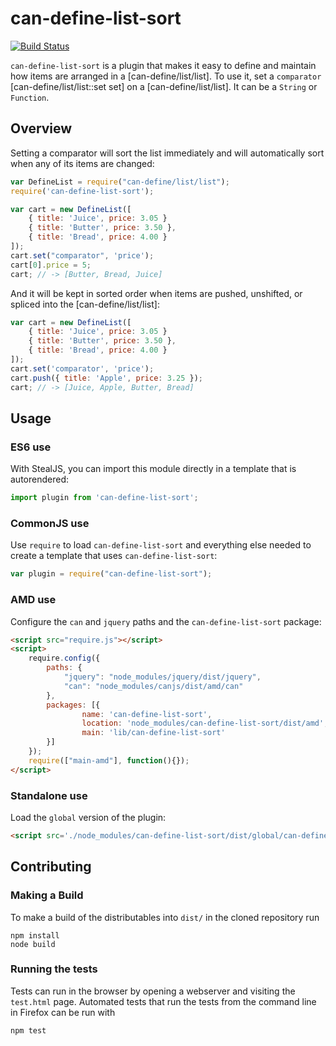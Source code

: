 # can-define-list-sort

[![Build Status](https://travis-ci.org/canjs/can-define-list-sort.png?branch=master)](https://travis-ci.org/canjs/can-define-list-sort)

`can-define-list-sort` is a plugin that makes it easy to define and maintain how items are arranged in a [can-define/list/list]. To use it, 
set a `comparator` [can-define/list/list::set set] on a [can-define/list/list]. It can be a `String` or `Function`.

## Overview

Setting a comparator will sort the list immediately and will automatically sort when 
any of its items are changed:

```js
var DefineList = require("can-define/list/list");
require('can-define-list-sort');

var cart = new DefineList([
	{ title: 'Juice', price: 3.05 }
	{ title: 'Butter', price: 3.50 },
	{ title: 'Bread', price: 4.00 }
]);
cart.set("comparator", 'price');
cart[0].price = 5;
cart; // -> [Butter, Bread, Juice]
```

And it will be kept in sorted order when items are pushed, unshifted, or spliced into the [can-define/list/list]:

```js
var cart = new DefineList([
	{ title: 'Juice', price: 3.05 }
	{ title: 'Butter', price: 3.50 },
	{ title: 'Bread', price: 4.00 }
]);
cart.set('comparator', 'price');
cart.push({ title: 'Apple', price: 3.25 });
cart; // -> [Juice, Apple, Butter, Bread]
```

## Usage

### ES6 use

With StealJS, you can import this module directly in a template that is autorendered:

```js
import plugin from 'can-define-list-sort';
```

### CommonJS use

Use `require` to load `can-define-list-sort` and everything else needed to create a template that uses `can-define-list-sort`:

```js
var plugin = require("can-define-list-sort");
```

### AMD use

Configure the `can` and `jquery` paths and the `can-define-list-sort` package:

```html
<script src="require.js"></script>
<script>
	require.config({
	    paths: {
	        "jquery": "node_modules/jquery/dist/jquery",
	        "can": "node_modules/canjs/dist/amd/can"
	    },
	    packages: [{
		    	name: 'can-define-list-sort',
		    	location: 'node_modules/can-define-list-sort/dist/amd',
		    	main: 'lib/can-define-list-sort'
	    }]
	});
	require(["main-amd"], function(){});
</script>
```

### Standalone use

Load the `global` version of the plugin:

```html
<script src='./node_modules/can-define-list-sort/dist/global/can-define-list-sort.js'></script>
```

## Contributing

### Making a Build

To make a build of the distributables into `dist/` in the cloned repository run

```
npm install
node build
```

### Running the tests

Tests can run in the browser by opening a webserver and visiting the `test.html` page.
Automated tests that run the tests from the command line in Firefox can be run with

```
npm test
```
